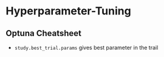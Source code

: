 # Hyperparameter-Tuning
## Optuna Cheatsheet
* `study.best_trial.params` gives best parameter in the trail
